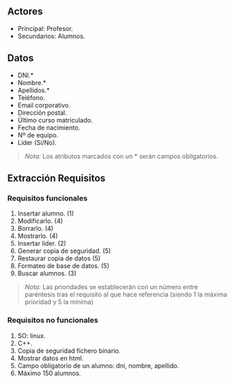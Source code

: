## Actores

* Principal:  Profesor.
* Secundarios: Alumnos.

## Datos

* DNI.*
* Nombre.*
* Apellidos.*
* Teléfono.
* Email corporativo.
* Dirección postal.
* Último curso matriculado.
* Fecha de nacimiento.
* Nº de equipo.
* Líder (Sí/No).

> *Nota:* Los atributos marcados con un * serán campos obligatorios.

## Extracción Requisitos

### Requisitos funcionales

1. Insertar alumno. (1)
2. Modificarlo. (4)
3. Borrarlo. (4)
4. Mostrarlo. (4)
5. Insertar líder. (2)
6. Generar copia de seguridad. (5)
7. Restaurar copia de datos (5)
8. Formateo de base de datos. (5)
9. Buscar alumnos. (3)

> *Nota:* Las prioridades se establecerán con un número entre paréntesis tras el requisito
al que hace referencia (siendo 1 la máxima prioridad y 5 la mínima)

### Requisitos no funcionales

1. SO: linux.
2. C++.
3. Copia de seguridad fichero binario.
4. Mostrar datos en html.
5. Campo obligatorio de un alumno: dni, nombre, apellido.
6. Máximo 150 alumnos.
